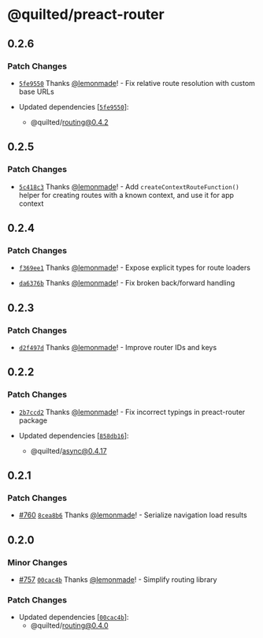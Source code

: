 # @quilted/preact-router

## 0.2.6

### Patch Changes

- [`5fe9550`](https://github.com/lemonmade/quilt/commit/5fe955005179d1734201d9a91e191d21f6f187d8) Thanks [@lemonmade](https://github.com/lemonmade)! - Fix relative route resolution with custom base URLs

- Updated dependencies [[`5fe9550`](https://github.com/lemonmade/quilt/commit/5fe955005179d1734201d9a91e191d21f6f187d8)]:
  - @quilted/routing@0.4.2

## 0.2.5

### Patch Changes

- [`5c418c3`](https://github.com/lemonmade/quilt/commit/5c418c3a9a7de7c5ee4337cbd02b68e4bcd2d581) Thanks [@lemonmade](https://github.com/lemonmade)! - Add `createContextRouteFunction()` helper for creating routes with a known context, and use it for app context

## 0.2.4

### Patch Changes

- [`f369ee1`](https://github.com/lemonmade/quilt/commit/f369ee19ae64eed556a1385514d26278540133b1) Thanks [@lemonmade](https://github.com/lemonmade)! - Expose explicit types for route loaders

- [`da6376b`](https://github.com/lemonmade/quilt/commit/da6376beca8256d525f0552bf310326dd94b62e4) Thanks [@lemonmade](https://github.com/lemonmade)! - Fix broken back/forward handling

## 0.2.3

### Patch Changes

- [`d2f497d`](https://github.com/lemonmade/quilt/commit/d2f497dc37c987607f75fd5e8aeaa6ffd922ff77) Thanks [@lemonmade](https://github.com/lemonmade)! - Improve router IDs and keys

## 0.2.2

### Patch Changes

- [`2b7ccd2`](https://github.com/lemonmade/quilt/commit/2b7ccd2fd23c827db3b167585262071cd51c868c) Thanks [@lemonmade](https://github.com/lemonmade)! - Fix incorrect typings in preact-router package

- Updated dependencies [[`858db16`](https://github.com/lemonmade/quilt/commit/858db164ea8d1d84d2cf112797405840deb0f4f2)]:
  - @quilted/async@0.4.17

## 0.2.1

### Patch Changes

- [#760](https://github.com/lemonmade/quilt/pull/760) [`8cea8b6`](https://github.com/lemonmade/quilt/commit/8cea8b67158b4aab6b7fc30f1dc8efbddd00e143) Thanks [@lemonmade](https://github.com/lemonmade)! - Serialize navigation load results

## 0.2.0

### Minor Changes

- [#757](https://github.com/lemonmade/quilt/pull/757) [`00cac4b`](https://github.com/lemonmade/quilt/commit/00cac4b4d01831ba654e94152d7a67a0ef75043b) Thanks [@lemonmade](https://github.com/lemonmade)! - Simplify routing library

### Patch Changes

- Updated dependencies [[`00cac4b`](https://github.com/lemonmade/quilt/commit/00cac4b4d01831ba654e94152d7a67a0ef75043b)]:
  - @quilted/routing@0.4.0
